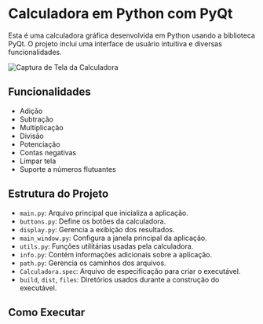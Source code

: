 # Calculadora em Python com PyQt

Esta é uma calculadora gráfica desenvolvida em Python usando a biblioteca PyQt. O projeto inclui uma interface de usuário intuitiva e diversas funcionalidades.

![Captura de Tela da Calculadora](./Captura_de_tela_2024-07-12_173526.png)

## Funcionalidades

- Adição
- Subtração
- Multiplicação
- Divisão
- Potenciação
- Contas negativas
- Limpar tela
- Suporte a números flutuantes

## Estrutura do Projeto

- `main.py`: Arquivo principal que inicializa a aplicação.
- `buttons.py`: Define os botões da calculadora.
- `display.py`: Gerencia a exibição dos resultados.
- `main_window.py`: Configura a janela principal da aplicação.
- `utils.py`: Funções utilitárias usadas pela calculadora.
- `info.py`: Contém informações adicionais sobre a aplicação.
- `path.py`: Gerencia os caminhos dos arquivos.
- `Calculadora.spec`: Arquivo de especificação para criar o executável.
- `build`, `dist`, `files`: Diretórios usados durante a construção do executável.

## Como Executar

